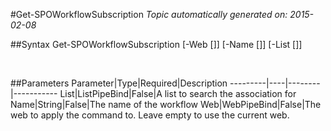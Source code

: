 #Get-SPOWorkflowSubscription
*Topic automatically generated on: 2015-02-08*


##Syntax
    Get-SPOWorkflowSubscription [-Web [<WebPipeBind>]] [-Name [<String>]] [-List [<ListPipeBind>]]

&nbsp;

##Parameters
Parameter|Type|Required|Description
---------|----|--------|-----------
List|ListPipeBind|False|A list to search the association for
Name|String|False|The name of the workflow
Web|WebPipeBind|False|The web to apply the command to. Leave empty to use the current web.
